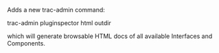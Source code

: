 Adds a new trac-admin command:

  trac-admin <env> pluginspector html outdir

which will generate browsable HTML docs of all available Interfaces and Components.
